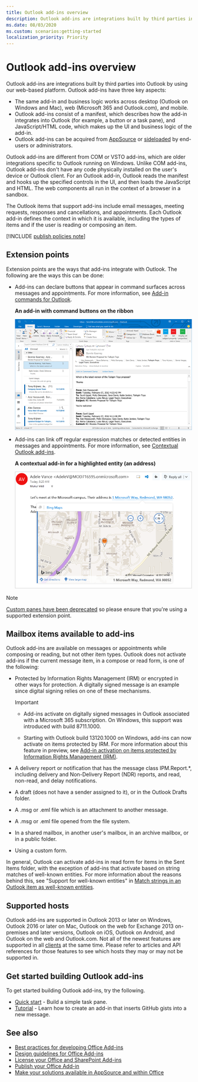 ```yaml
---
title: Outlook add-ins overview
description: Outlook add-ins are integrations built by third parties into Outlook by using our web-based platform. 
ms.date: 08/03/2020
ms.custom: scenarios:getting-started
localization_priority: Priority
---
```


# Outlook add-ins overview

Outlook add-ins are integrations built by third parties into Outlook by using our web-based platform. Outlook add-ins have three key aspects:

- The same add-in and business logic works across desktop (Outlook on Windows and Mac), web (Microsoft 365 and Outlook.com), and mobile.
- Outlook add-ins consist of a manifest, which describes how the add-in integrates into Outlook (for example, a button or a task pane), and JavaScript/HTML code, which makes up the UI and business logic of the add-in.
- Outlook add-ins can be acquired from [AppSource](https://appsource.microsoft.com) or [sideloaded](sideload-outlook-add-ins-for-testing.md) by end-users or administrators.

Outlook add-ins are different from COM or VSTO add-ins, which are older integrations specific to Outlook running on Windows. Unlike COM add-ins, Outlook add-ins don't have any code physically installed on the user's device or Outlook client. For an Outlook add-in, Outlook reads the manifest and hooks up the specified controls in the UI, and then loads the JavaScript and HTML. The web components all run in the context of a browser in a sandbox.

The Outlook items that support add-ins include email messages, meeting requests, responses and cancellations, and appointments. Each Outlook add-in defines the context in which it is available, including the types of items and if the user is reading or composing an item.

[!INCLUDE [publish policies note](../includes/note-publish-policies.md)]

## Extension points

Extension points are the ways that add-ins integrate with Outlook. The following are the ways this can be done:

- Add-ins can declare buttons that appear in command surfaces across messages and appointments. For more information, see [Add-in commands for Outlook](add-in-commands-for-outlook.md).

    **An add-in with command buttons on the ribbon**

    ![Add-in Command UI-less shape](../images/uiless-command-shape.png)

- Add-ins can link off regular expression matches or detected entities in messages and appointments. For more information, see [Contextual Outlook add-ins](contextual-outlook-add-ins.md).

    **A contextual add-in for a highlighted entity (an address)**

    ![Shows a contextual app in a card](../images/outlook-detected-entity-card.png)

> [!NOTE]
> [Custom panes have been deprecated](https://developer.microsoft.com/outlook/blogs/make-your-add-ins-available-in-the-office-ribbon/) so please ensure that you're using a supported extension point.

## Mailbox items available to add-ins

Outlook add-ins are available on messages or appointments while composing or reading, but not other item types. Outlook does not activate add-ins if the current message item, in a compose or read form, is one of the following:

- Protected by Information Rights Management (IRM) or encrypted in other ways for protection. A digitally signed message is an example since digital signing relies on one of these mechanisms.

  > [!IMPORTANT]
  > - Add-ins activate on digitally signed messages in Outlook associated with a Microsoft 365 subscription. On Windows, this support was introduced with build 8711.1000.
  >
  > - Starting with Outlook build 13120.1000 on Windows, add-ins can now activate on items protected by IRM. For more information about this feature in preview, see [Add-in activation on items protected by Information Rights Management (IRM)](../reference/objectmodel/preview-requirement-set/outlook-requirement-set-preview.md#add-in-activation-on-items-protected-by-information-rights-management-irm).

- A delivery report or notification that has the message class IPM.Report.*, including delivery and Non-Delivery Report (NDR) reports, and read, non-read, and delay notifications.

- A draft (does not have a sender assigned to it), or in the Outlook Drafts folder.

- A .msg or .eml file which is an attachment to another message.

- A .msg or .eml file opened from the file system.

- In a shared mailbox, in another user's mailbox, in an archive mailbox, or in a public folder.

- Using a custom form.

In general, Outlook can activate add-ins in read form for items in the Sent Items folder, with the exception of add-ins that activate based on string matches of well-known entities. For more information about the reasons behind this, see "Support for well-known entities" in [Match strings in an Outlook item as well-known entities](match-strings-in-an-item-as-well-known-entities.md).

## Supported hosts

Outlook add-ins are supported in Outlook 2013 or later on Windows, Outlook 2016 or later on Mac, Outlook on the web for Exchange 2013 on-premises and later versions, Outlook on iOS, Outlook on Android, and Outlook on the web and Outlook.com. Not all of the newest features are supported in all [clients](../reference/requirement-sets/outlook-api-requirement-sets.md#requirement-sets-supported-by-exchange-servers-and-outlook-clients) at the same time. Please refer to articles and API references for those features to see which hosts they may or may not be supported in.


## Get started building Outlook add-ins

To get started building Outlook add-ins, try the following.

- [Quick start](../quickstarts/outlook-quickstart.md) - Build a simple task pane.
- [Tutorial](../tutorials/outlook-tutorial.md) - Learn how to create an add-in that inserts GitHub gists into a new message.


## See also

- [Best practices for developing Office Add-ins](../concepts/add-in-development-best-practices.md)
- [Design guidelines for Office Add-ins](../design/add-in-design.md)
- [License your Office and SharePoint Add-ins](/office/dev/store/license-your-add-ins)
- [Publish your Office Add-in](../publish/publish.md)
- [Make your solutions available in AppSource and within Office](/office/dev/store/submit-to-the-office-store)
